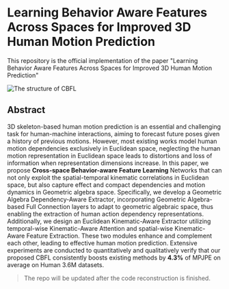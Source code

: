 # **Learning Behavior Aware Features Across Spaces for Improved 3D Human Motion Prediction**
This repository is the official implementation of the paper "Learning Behavior Aware Features Across Spaces for Improved 3D Human Motion Prediction"

![The structure of CBFL](./doc/assets/pipeline.jpg)



## Abstract

3D skeleton-based human motion prediction is an essential and challenging task for human-machine interactions, aiming to forecast future poses given a history of previous motions. However, most existing works model human motion dependencies exclusively in Euclidean space, neglecting the human motion representation in Euclidean space leads to distortions and loss of information when representation dimensions increase. In this paper, we propose **Cross-space Behavior-aware Feature Learning** Networks that can not only exploit the spatial-temporal kinematic correlations in Euclidean space, but also capture effect and compact dependencies and motion dynamics in Geometric algebra space. Specifically, we develop a Geometric Algebra Dependency-Aware Extractor, incorporating Geometric Algebra-based Full Connection layers to adapt to geometric algebraic space, thus enabling the extraction of human action dependency representations. Additionally, we design an Euclidean Kinematic-Aware Extractor utilizing temporal-wise Kinematic-Aware Attention and spatial-wise Kinematic-Aware Feature Extraction. These two modules enhance and complement each other, leading to effective human motion prediction. Extensive experiments are conducted to quantitatively and qualitatively verify that our proposed CBFL consistently boosts existing methods by **4.3%** of MPJPE on average on Human 3.6M datasets.  



> The repo will be updated after the code reconstruction is finished.
